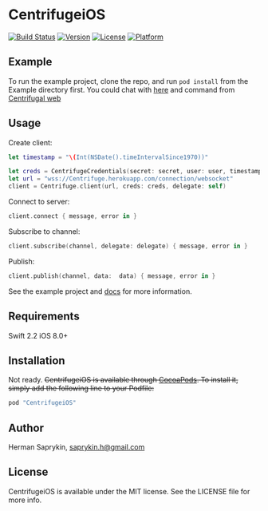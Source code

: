 # CentrifugeiOS

[![Build Status](https://travis-ci.org/mogol/centrifuge-ios.svg?branch=develop)](https://travis-ci.org/mogol/centrifuge-ios)
[![Version](https://img.shields.io/cocoapods/v/CentrifugeiOS.svg?style=flat)](http://cocoapods.org/pods/CentrifugeiOS)
[![License](https://img.shields.io/cocoapods/l/CentrifugeiOS.svg?style=flat)](http://cocoapods.org/pods/CentrifugeiOS)
[![Platform](https://img.shields.io/cocoapods/p/CentrifugeiOS.svg?style=flat)](http://cocoapods.org/pods/CentrifugeiOS)

## Example

To run the example project, clone the repo, and run `pod install` from the Example directory first. You could chat with [here](http://jsfiddle.net/FZambia/yG7Uw/) and command from [Centrifugal web](https://Centrifuge.herokuapp.com/)

## Usage

Create client: 

```swift
let timestamp = "\(Int(NSDate().timeIntervalSince1970))"

let creds = CentrifugeCredentials(secret: secret, user: user, timestamp: timestamp)
let url = "wss://Centrifuge.herokuapp.com/connection/websocket"
client = Centrifuge.client(url, creds: creds, delegate: self)
```
Connect to server:
```swift
client.connect { message, error in }
```
Subscribe to channel:
```swift
client.subscribe(channel, delegate: delegate) { message, error in }
```
Publish: 
```swift
client.publish(channel, data:  data) { message, error in }
```

See the example project and [docs](https://fzambia.gitbooks.io/centrifugal/content/server/client_protocol.html) for more information.

## Requirements

Swift 2.2
iOS 8.0+

## Installation

Not ready.
~~CentrifugeiOS is available through [CocoaPods](http://cocoapods.org). To install
it, simply add the following line to your Podfile:~~

```ruby
pod "CentrifugeiOS"
```

## Author

Herman Saprykin, saprykin.h@gmail.com

## License

CentrifugeiOS is available under the MIT license. See the LICENSE file for more info.
